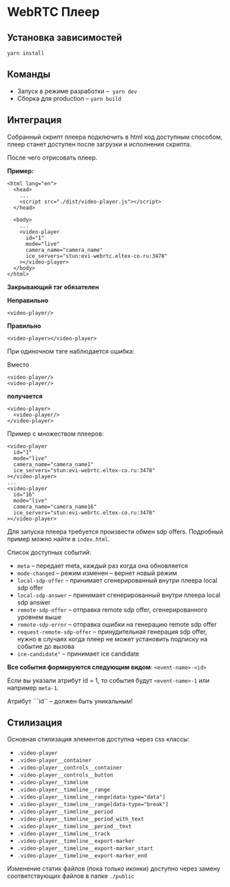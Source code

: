 # WebRTC Плеер

## Установка зависимостей

`yarn install`

## Команды

- Запуск в режиме разработки – 
  `yarn dev`
- Сборка для production –
  `yarn build`

## Интеграция

Собранный скрипт плеера подключить в html код доступным способом, плеер станет доступен после загрузки и исполнения скрипта.

После чего отрисовать плеер.

**Пример:**

```
<html lang="en">
  <head>
    ...
    <script src="./dist/video-player.js"></script>
  </head>

  <body>
    ...
    <video-player
      id="1"
      mode="live"
      camera_name="camera_name"
      ice_servers="stun:evi-webrtc.eltex-co.ru:3478"
    ></video-player>
  </body>
</html>
```

**Закрывающий тэг обязателен**

**Неправильно**

```
<video-player/>
```

**Правильно**

```
<video-player></video-player>
```

При одиночном тэге наблюдается ошибка:

Вместо

```
<video-player/>
<video-player/>
```

**получается**

```
<video-player>
  <video-player/>
</video-player>
```

Пример с множеством плееров:

```
<video-player
  id="1"
  mode="live"
  camera_name="camera_name1"
  ice_servers="stun:evi-webrtc.eltex-co.ru:3478"
></video-player>
...
<video-player
  id="16"
  mode="live"
  camera_name="camera_name16"
  ice_servers="stun:evi-webrtc.eltex-co.ru:3478"
></video-player>
```

Для запуска плеера требуется произвести обмен sdp offers.
Подробный пример можно найти в `index.html`.

Список доступных событий:

- `meta` – передает meta, каждый раз когда она обновляется
- `mode-changed` – режим изменен – вернет новый режим
- `local-sdp-offer` – принимает сгенерированный внутри плеера local sdp offer
- `local-sdp-answer` – принимает сгенерированный внутри плеера local sdp answer
- `remote-sdp-offer` – отправка remote sdp offer, сгенерированного уровнем выше
- `remote-sdp-error` – отправка ошибки на генерацию remote sdp offer
- `request-remote-sdp-offer` – принудительная генерация sdp offer, нужно в случаях когда плеер не может установить подписку на событие до вызова
- `ice-candidate"` – принимает ice candidate

**Все события формируются следующим видом**: `<event-name>-<id>`

Если вы указали атрибут id = 1, то события будут ```<event-name>-1``` или например ```meta-1```.

Атрибут ```id`` – должен быть уникальным!

## Стилизация

Основная стилизация элементов доступна через css классы:

- `.video-player`
- `.video-player__container`
- `.video-player__controls__container`
- `.video-player__controls__button`
- `.video-player__timeline`
- `.video-player__timeline__range`
- `.video-player__timeline__range[data-type="data"]`
- `.video-player__timeline__range[data-type="break"]`
- `.video-player__timeline__period`
- `.video-player__timeline__period_with_text`
- `.video-player__timeline__period__text`
- `.video-player__timeline__track`
- `.video-player__timeline__export-marker`
- `.video-player__timeline__export-marker_start`
- `.video-player__timeline__export-marker_end`

Изменение статик файлов (пока только иконки) доступно через замену соответствующих файлов в папке `./public`
